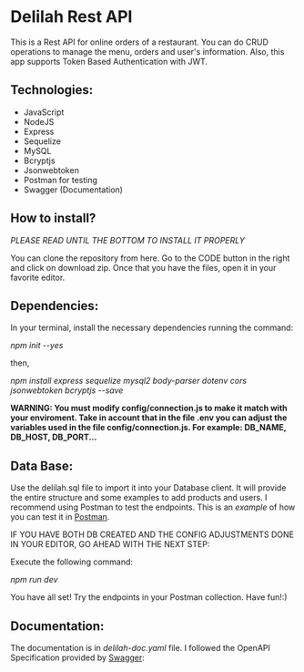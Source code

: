 # Delilah Rest API
This is a Rest API for online orders of a restaurant. You can do CRUD operations to manage the menu, orders and user's information. Also, this app supports Token Based Authentication with JWT. 

## Technologies:
* JavaScript
* NodeJS
* Express
* Sequelize
* MySQL
* Bcryptjs
* Jsonwebtoken
* Postman for testing
* Swagger (Documentation)

## How to install?

*PLEASE READ UNTIL THE BOTTOM TO INSTALL IT PROPERLY*

You can clone the repository from here. Go to the CODE button in the right and click on download zip.
Once that you have the files, open it in your favorite editor.

## Dependencies:
In your terminal, install the necessary dependencies running the command:

*npm init --yes*

then,

*npm install express sequelize mysql2 body-parser dotenv cors jsonwebtoken bcryptjs --save*

**WARNING:
You must modify config/connection.js to make it match with your enviroment. Take in account that in the file .env you can adjust the variables used in the file config/connection.js. For example: DB_NAME, DB_HOST, DB_PORT...**

## Data Base:

Use the delilah.sql file to import it into your Database client. It will provide the entire structure and some examples to add products and users. I recommend using Postman to test the endpoints. This is an *example* of how you can test it in [Postman](https://documenter.getpostman.com/view/13883517/UUy4cQzd).

IF YOU HAVE BOTH DB CREATED AND THE CONFIG ADJUSTMENTS DONE IN YOUR EDITOR, GO AHEAD WITH THE NEXT STEP:

Execute the following command: 

*npm run dev*

You have all set! Try the endpoints in your Postman collection. 
Have fun!:)

## Documentation:
The documentation is in *delilah-doc.yaml* file. I followed the OpenAPI Specification provided by [Swagger](https://swagger.io/specification/):


